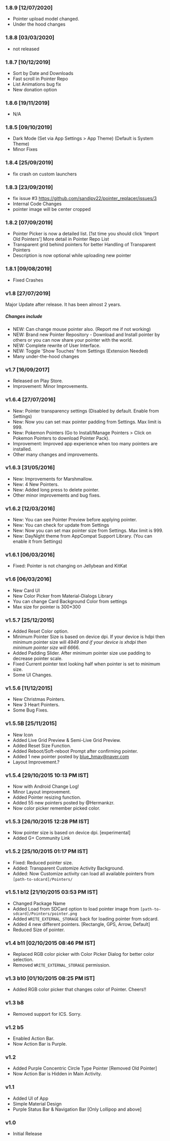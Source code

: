 ### 1.8.9 [12/07/2020]
- Pointer upload model changed.
- Under the hood changes

###  1.8.8 [03/03/2020]
- not released

### 1.8.7 [10/12/2019]
- Sort by Date and Downloads
- Fast scroll in Pointer Repo
- List Animations bug fix
- New donation option

### 1.8.6 [19/11/2019]
- N/A

### 1.8.5 [09/10/2019]
- Dark Mode (Set via App Settings > App Theme) (Default is System Theme)
- Minor Fixes

### 1.8.4 [25/09/2019]
- fix crash on custom launchers

### 1.8.3 [23/09/2019]
- fix issue #3 https://github.com/sandipv22/pointer_replacer/issues/3
- Internal Code Changes
- pointer image will be center cropped

### 1.8.2 [07/09/2019]
- Pointer Picker is now a detailed list. [1st time you should click 'Import Old Pointers']
More detail in Pointer Repo List
- Transparent grid behind pointers for better Handling of Transparent Pointers
- Description is now optional while uploading new pointer

### 1.8.1 [09/08/2019]
- Fixed Crashes

### v1.8 [27/07/2019]
Major Update after release. It has been almost 2 years.

##### Changes include
- NEW: Can change mouse pointer also. (Report me if not working)
- NEW: Brand new Pointer Repository - Download and Install pointer by others or you can now share your pointer with the world.
- NEW: Complete rewrite of User Interface.
- NEW: Toggle 'Show Touches' from Settings (Extension Needed)
- Many under-the-hood changes

### v1.7 [16/09/2017]
- Released on Play Store.
- Improvement: Minor Improvements.

### v1.6.4 [27/07/2016]
- New: Pointer transparency settings (Disabled by default. Enable from Settings)
- New: Now you can set max pointer padding from Settings. Max limit is 999.
- New: Pokemon Pointers (Go to Install/Manage Pointers > Click on Pokemon Pointers to download Pointer Pack).
- Improvement: Improved app experience when too many pointers are installed.
- Other many changes and improvements.

### v1.6.3 [31/05/2016]
- New: Improvements for Marshmallow.
- New: 4 New Pointers.
- New: Added long press to delete pointer.
- Other minor improvements and bug fixes.

### v1.6.2 [12/03/2016]
- New: You can see Pointer Preview before applying pointer.
- New: You can check for update from Settings
- New: Now you can set max pointer size from Settings. Max limit is 999.
- New: DayNight theme from AppCompat Support Library. (You can enable it from Settings)

### v1.6.1 [06/03/2016]
- Fixed: Pointer is not changing on Jellybean and KitKat

### v1.6 [06/03/2016]
- New Card UI
- New Color Picker from Material-Dialogs Library
- You can change Card Background Color from settings
- Max size for pointer is 300*300

### v1.5.7 [25/12/2015]
- Added Reset Color option.
- Minimum Pointer Size is based on device dpi. If your device is hdpi then minimum pointer size will 49*49 and if your device is xhdpi then minimum pointer size will 66*66.
- Added Padding Slider. After minimum pointer size use padding to decrease pointer scale.
- Fixed Current pointer text looking half when pointer is set to minimum size.
- Some UI Changes.

### v1.5.6 [11/12/2015]
- New Christmas Pointers.
- New 3 Heart Pointers.
- Some Bug Fixes.

### v1.5.5B [25/11/2015]
- New Icon
- Added Live Grid Preview & Semi-Live Grid Preview.
- Added Reset Size Function.
- Added Reboot/Soft-reboot Prompt after confirming pointer.
- Added 1 new pointer posted by blue_hmay@naver.com
- Layout Improvement.?

### v1.5.4 [29/10/2015 10:13 PM IST]
- Now with Android Change Log!
- Minor Layout improvement.
- Added Pointer resizing function.
- Added 55 new pointers posted by @Hermankzr.
- Now color picker remember picked color.

### v1.5.3 [26/10/2015 12:28 PM IST]
- Now pointer size is based on device dpi. [experimental]
- Added G+ Community Link

### v1.5.2 [25/10/2015 01:17 PM IST]
- Fixed: Reduced pointer size.
- Added: Transparent Customize Activity Background.
- Added: Now Customize activity can load all available pointers from `[path-to-sdcard]/Pointers/`

### v1.5.1 b12 [21/10/2015 03:53 PM IST]
- Changed Package Name
- Added Load from SDCard option to load pointer image from `[path-to-sdcard]/Pointers/pointer.png`
- Added `WRITE_EXTERNAL_STORAGE` back for loading pointer from sdcard.
- Added 4 new different pointers. [Rectangle, GPS, Arrow, Default]
- Reduced Size of pointer.

### v1.4 b11 [02/10/2015 08:46 PM IST]
- Replaced RGB color picker with Color Picker Dialog for better color selection.
- Removed `WRITE_EXTERNAL_STORAGE` permission.

### v1.3 b10 [01/10/2015 08:25 PM IST]
- Added RGB color picker that changes color of Pointer. Cheers!!

### v1.3 b8
- Removed support for ICS. Sorry.

### v1.2 b5
- Enabled Action Bar.
- Now Action Bar is Purple.

### v1.2
- Added Purple Concentric Circle Type Pointer [Removed Old Pointer]
- Now Action Bar is Hidden in Main Activity.

### v1.1
- Added UI of App
- Simple Material Design
- Purple Status Bar & Navigation Bar [Only Lollipop and above]

### v1.0
- Initial Release

